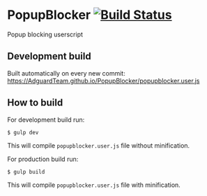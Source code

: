 # PopupBlocker [![Build Status](https://travis-ci.org/AdguardTeam/PopupBlocker.svg?branch=master)](https://travis-ci.org/AdguardTeam/PopupBlocker)
Popup blocking userscript

## Development build

Built automatically on every new commit:
https://AdguardTeam.github.io/PopupBlocker/popupblocker.user.js

## How to build

For development build run:

    $ gulp dev

This will compile `popupblocker.user.js` file without minification.

For production build run:

    $ gulp build

This will compile `popupblocker.user.js` file with minification.
